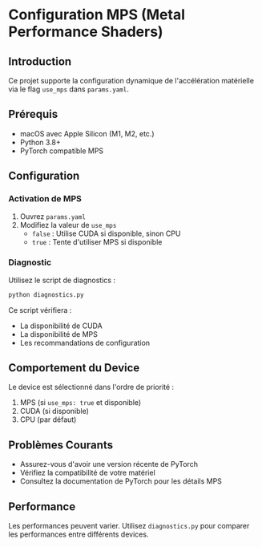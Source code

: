 # Configuration MPS (Metal Performance Shaders)

## Introduction

Ce projet supporte la configuration dynamique de l'accélération matérielle via le flag `use_mps` dans `params.yaml`.

## Prérequis

- macOS avec Apple Silicon (M1, M2, etc.)
- Python 3.8+
- PyTorch compatible MPS

## Configuration

### Activation de MPS

1. Ouvrez `params.yaml`
2. Modifiez la valeur de `use_mps`
   - `false` : Utilise CUDA si disponible, sinon CPU
   - `true` : Tente d'utiliser MPS si disponible

### Diagnostic

Utilisez le script de diagnostics :

```bash
python diagnostics.py
```

Ce script vérifiera :
- La disponibilité de CUDA
- La disponibilité de MPS
- Les recommandations de configuration

## Comportement du Device

Le device est sélectionné dans l'ordre de priorité :
1. MPS (si `use_mps: true` et disponible)
2. CUDA (si disponible)
3. CPU (par défaut)

## Problèmes Courants

- Assurez-vous d'avoir une version récente de PyTorch
- Vérifiez la compatibilité de votre matériel
- Consultez la documentation de PyTorch pour les détails MPS

## Performance

Les performances peuvent varier. Utilisez `diagnostics.py` pour comparer les performances entre différents devices.
